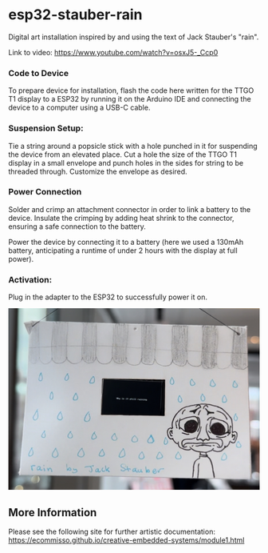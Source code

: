 # esp32-stauber-rain
Digital art installation inspired by and using the text of Jack Stauber's "rain". 

Link to video: https://www.youtube.com/watch?v=osxJ5-_Ccp0

### Code to Device

To prepare device for installation, flash the code here written for the TTGO T1 display to a ESP32 by running it on the Arduino IDE and connecting the device to a computer using a USB-C cable.

### Suspension Setup:

Tie a string around a popsicle stick with a hole punched in it for suspending the device from an elevated place. Cut a hole the size of the TTGO T1 display in a small envelope and punch holes in the sides for string to be threaded through. Customize the envelope as desired.

### Power Connection

Solder and crimp an attachment connector in order to link a battery to the device. Insulate the crimping by adding heat shrink to the connector, ensuring a safe connection to the battery.

Power the device by connecting it to a battery (here we used a 130mAh battery, anticipating a runtime of under 2 hours with the display at full power).

### Activation:

Plug in the adapter to the ESP32 to successfully power it on.

![Example Image](IMG_1821.jpg)

## More Information

Please see the following site for further artistic documentation: 
https://ecommisso.github.io/creative-embedded-systems/module1.html
